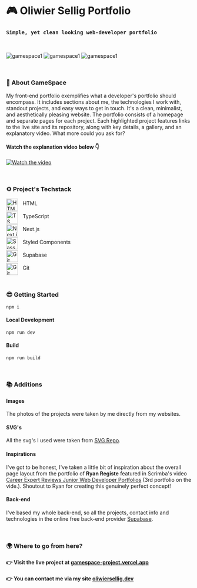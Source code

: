# 🎮 Oliwier Sellig Portfolio

### **`Simple, yet clean looking web-developer portfolio`**

<br />

![gamespace1](https://jhlemuenelichgebawrp.supabase.co/storage/v1/object/public/project_screenshots/portfolio-1-lg.webp)
![gamespace1](https://jhlemuenelichgebawrp.supabase.co/storage/v1/object/public/project_screenshots/portfolio-3-lg.webp)
![gamespace1](https://jhlemuenelichgebawrp.supabase.co/storage/v1/object/public/project_screenshots/portfolio-4-lg.webp)

<br />

### 💬 About GameSpace

My front-end portfolio exemplifies what a developer's portfolio should encompass. It includes sections about me, the technologies I work with, standout projects, and easy ways to get in touch. It's a clean, minimalist, and aesthetically pleasing website. The portfolio consists of a homepage and separate pages for each project. Each highlighted project features links to the live site and its repository, along with key details, a gallery, and an explanatory video. What more could you ask for?

#### Watch the explanation video below 👇

[![Watch the video](https://jhlemuenelichgebawrp.supabase.co/storage/v1/object/public/project_screenshots/portfolio-2-lg.webp)](https://www.youtube.com/watch?v=Vuue4i0iI9Y)

<br />

### ⚙ Project's Techstack

<img align="left" alt="HTML" width="32px" style="padding-right:10px" src="https://cdn.jsdelivr.net/gh/devicons/devicon@latest/icons/html5/html5-original.svg" />
<p align="left" style="padding-top:4px">HTML</p>
<img align="left" alt="TS" width="32px" style="padding-right:10px" src="https://cdn.jsdelivr.net/gh/devicons/devicon@latest/icons/typescript/typescript-original.svg" />
<p align="left" style="padding-top:4px">TypeScript</p>
<img align="left" alt="Next.js" width="32px" style="padding-right:10px" src="https://cdn.jsdelivr.net/gh/devicons/devicon@latest/icons/nextjs/nextjs-original.svg" />
<p align="left" style="padding-top:4px">Next.js</p>
<img align="left" alt="Sass" width="32px" style="padding-right:10px" src="https://avatars.githubusercontent.com/u/20658825?s=200&v=4" />
<p align="left" style="padding-top:4px">Styled Components</p>
<img align="left" alt="Git" width="32px" style="padding-right:10px" src="https://cdn.jsdelivr.net/gh/devicons/devicon@latest/icons/supabase/supabase-original.svg" />
<p align="left" style="padding-top:4px">Supabase</p>
<img align="left" alt="Git" width="32px" style="padding-right:10px" src="https://cdn.jsdelivr.net/gh/devicons/devicon@latest/icons/git/git-original.svg" />
<p align="left" style="padding-top:4px">Git</p>
<br />

### 😎 Getting Started

```
npm i
```

#### Local Development

```
npm run dev
```

#### Build

```
npm run build
```

<br />

### 📚 Additions

#### Images

The photos of the projects were taken by me directly from my websites.

#### SVG's

All the svg's I used were taken from [SVG Repo](https://www.svgrepo.com/).

#### Inspirations

I've got to be honest, I've taken a little bit of inspiration about the overall page layout from the portfolio of **Ryan Registe** featured in Scrimba's video [Career Expert Reviews Junior Web Developer Portfolios](https://www.youtube.com/watch?v=uC9f_osm1mo&t=994s) (3rd portfolio on the vide.). Shoutout to Ryan for creating this genuinely perfect concept!

#### Back-end

I've based my whole back-end, so all the projects, contact info and technologies in the online free back-end provider [Supabase](https://supabase.com/).

<br />

### 🌍 Where to go from here?

#### 👉 Visit the live project at [gamespace-project.vercel.app](https://gamespace-project.vercel.app/)

#### 👉 You can contact me via my site [oliwiersellig.dev](https://oliwiersellig.dev/)
